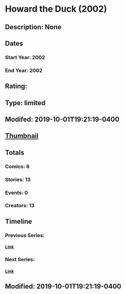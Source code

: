 # Howard the Duck (2002)
## Description: None
## Dates
### Start Year: 2002
### End Year: 2002
## Rating: 
## Type: limited
## Modifed: 2019-10-01T19:21:19-0400
## [Thumbnail](http://i.annihil.us/u/prod/marvel/i/mg/5/03/5d93a72527115.jpg)
## Totals
### Comics: 6
### Stories: 13
### Events: 0
### Creators: 13
## Timeline
### Previous Series: 
#### [Link]()
### Next Series: 
#### [Link]()
## Modified: 2019-10-01T19:21:19-0400